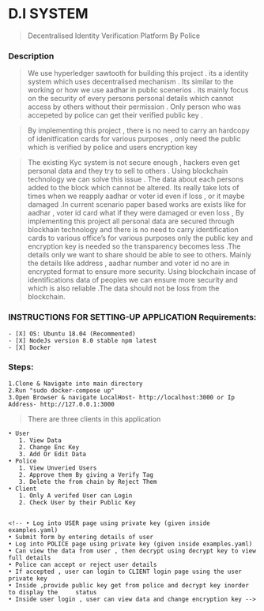 # D.I SYSTEM
> Decentralised Identity Verification Platform By Police
### Description

> We use hyperledger sawtooth for building this project . its a identity system which uses decentralised mechanism . Its similar to the working or how we use aadhar in public scenerios . its mainly focus on the security of every persons personal details which cannot access by others without their permission . Only person who was accepeted by police can get their verified public key .

> By implementing this project , there is no need to carry an hardcopy of idenitfication cards for various purposes , only need the public which is verified by police and users encryption key


> The existing Kyc system is not secure enough , hackers even get personal data and they try to sell to others . Using blockchain technology we can solve this issue . The data about each persons added to the block which cannot be altered. Its really take lots of times when we reapply aadhar or voter id even if loss , or it maybe damaged .In current scenario paper based works are exists like for aadhar , voter id card what if they were damaged or even loss , By implementing this project all personal data are secured through blockhain technology and there is no need to carry identification cards to various office’s for various purposes only the public key and encryption key is needed so the transparency becomes less .The details only we want to share should be able to see to others. Mainly the details like address , aadhar number and voter id no are in encrypted format to ensure more security. Using blockchain incase of identifications data of peoples we can ensure more security and which is also reliable .The data should not be loss  from the blockchain. 


### INSTRUCTIONS FOR SETTING-UP  APPLICATION Requirements:
    - [X] OS: Ubuntu 18.04 (Recommented)
    - [X] NodeJs version 8.0 stable npm latest
    - [X] Docker

### Steps:
    1.Clone & Navigate into main directory
    2.Run "sudo docker-compose up"
    3.Open Browser & navigate LocalHost- http://localhost:3000 or Ip Address- http://127.0.0.1:3000

> There are three clients in this application

    • User
       1. View Data
       2. Change Enc Key 
       3. Add Or Edit Data
    • Police
       1. View Unveried Users
       2. Approve them By giving a Verify Tag
       3. Delete the from chain by Reject Them
    • Client
       1. Only A verifed User can Login
       2. Check User by their Public Key


    <!-- • Log into USER page using private key (given inside examples.yaml)
    • Submit form by entering details of user
    • Log into POLICE page using private key (given inside examples.yaml)
    • Can view the data from user , then decrypt using decrypt key to view full details
    • Police can accept or reject user details
    • If accepted , user can login to CLIENT login page using the user private key
    • Inside ,provide public key get from police and decrypt key inorder to display the 	status 
    • Inside user login , user can view data and change encryption key -->
